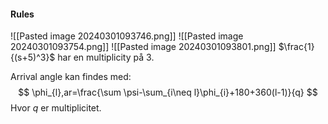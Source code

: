 #### Rules
![[Pasted image 20240301093746.png]]
![[Pasted image 20240301093754.png]]
![[Pasted image 20240301093801.png]]
$\frac{1}{(s+5)^3}$ har en multiplicity på $3$.

Arrival angle kan findes med:
$$
\phi_{l},ar=\frac{\sum \psi-\sum_{i\neq l}\phi_{i}+180+360(l-1)}{q}
$$
Hvor $q$ er multiplicitet.